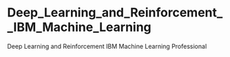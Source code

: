 # Deep_Learning_and_Reinforcement__IBM_Machine_Learning
Deep Learning and Reinforcement IBM Machine Learning Professional
